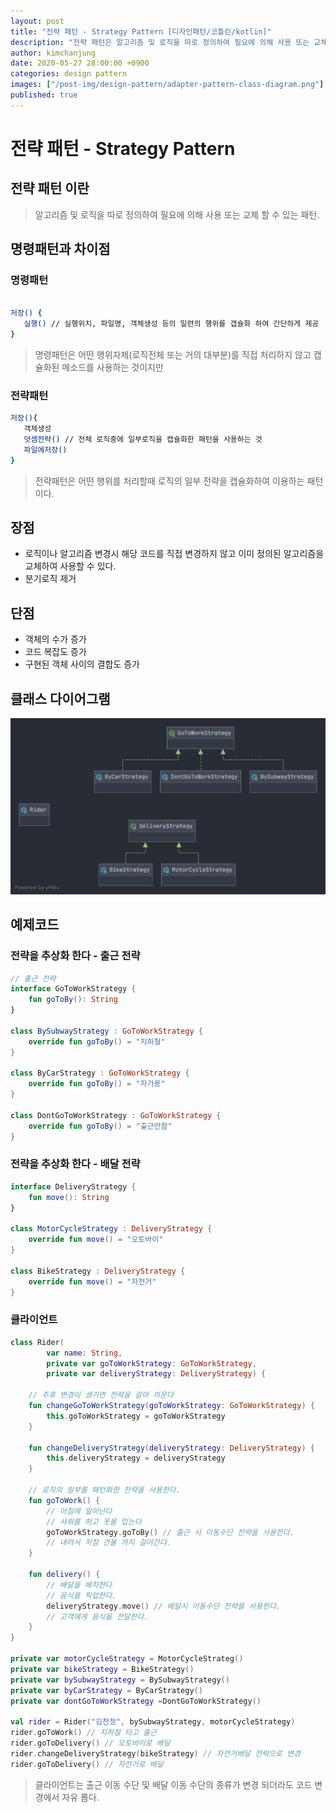 ```yaml
---
layout: post
title: "전략 패턴 - Strategy Pattern [디자인패턴/코틀린/kotlin]"
description: "전략 패턴은 알고리즘 및 로직을 따로 정의하여 필요에 의해 사용 또는 교체 할 수 있는 패턴"
author: kimchanjung
date: 2020-05-27 28:00:00 +0900
categories: design pattern
images: ["/post-img/design-pattern/adapter-pattern-class-diagram.png"]
published: true
---
```


# 전략 패턴 - Strategy Pattern

## 전략 패턴 이란
> 알고리즘 및 로직을 따로 정의하여 필요에 의해 사용 또는 교체 할 수 있는 패턴.

## 명령패턴과 차이점
### 명령패턴
 ```bash

 저장() {
    실행() // 실행위치, 파일명, 객체생성 등의 일련의 행위를 갭슐화 하여 간단하게 제공
 }
 ```
> 명령패턴은 어떤 행위자체(로직전체 또는 거의 대부분)를 직접 처리하지 않고 캡슐화된 메소드를 사용하는 것이지만  

### 전략패턴 
```bash
저장(){
   객체생성
   덧셈전략() // 전체 로직중에 일부로직을 캡슐화한 패턴을 사용하는 것 
   파일에저장()
}
 ```
 > 전략패턴은 어떤 행위를 처리할때 로직의 일부 전략을 캡슐화하여 이용하는 패턴이다.


## 장점
- 로직이나 알고리즘 변경시 해당 코드를 직접 변경하지 않고 이미 정의된 알고리즘을 교체하여 사용할 수 있다.
- 분기로직 제거

## 단점
- 객체의 수가 증가
- 코드 복잡도 증가
- 구현된 객체 사이의 결합도 증가


## 클래스 다이어그램
![class-diagram](/post-img/design-pattern/strategy-pattern-class-diagram.png)


## 예제코드

### 전략을 추상화 한다 - 출근 전략
```kotlin
// 출근 전략
interface GoToWorkStrategy {
    fun goToBy(): String
}

class BySubwayStrategy : GoToWorkStrategy {
    override fun goToBy() = "지하철"
}

class ByCarStrategy : GoToWorkStrategy {
    override fun goToBy() = "자가용"
}

class DontGoToWorkStrategy : GoToWorkStrategy {
    override fun goToBy() = "출근안함"
}
```
### 전략을 추상화 한다 - 배달 전략
```kotlin
interface DeliveryStrategy {
    fun move(): String
}

class MotorCycleStrategy : DeliveryStrategy {
    override fun move() = "오토바이"
}

class BikeStrategy : DeliveryStrategy {
    override fun move() = "자전거"
}
```

### 클라이언트
```kotlin
class Rider(
        var name: String,
        private var goToWorkStrategy: GoToWorkStrategy,
        private var deliveryStrategy: DeliveryStrategy) {

    // 추후 변경이 생기면 전략을 갈아 끼운다
    fun changeGoToWorkStrategy(goToWorkStrategy: GoToWorkStrategy) {
        this.goToWorkStrategy = goToWorkStrategy
    }

    fun changeDeliveryStrategy(deliveryStrategy: DeliveryStrategy) {
        this.deliveryStrategy = deliveryStrategy
    }

    // 로직의 일부를 패턴화한 전략을 사용한다.
    fun goToWork() {
        // 아침에 일어난다
        // 샤워를 하고 옷을 입는다 
        goToWorkStrategy.goToBy() // 출근 시 이동수단 전략을 사용한다.
        // 내려서 지점 건물 까지 걸어간다.
    }

    fun delivery() {
        // 배달을 배차한다
        // 음식을 픽업한다.
        deliveryStrategy.move() // 배달시 이동수단 전략을 사용한다.
        // 고객에게 음식을 전달한다.
    }
}

private var motorCycleStrategy = MotorCycleStrateg()
private var bikeStrategy = BikeStrategy()
private var bySubwayStrategy = BySubwayStrategy()
private var byCarStrategy = ByCarStrategy()
private var dontGoToWorkStrategy =DontGoToWorkStrategy()

val rider = Rider("김찬정", bySubwayStrategy, motorCycleStrategy)
rider.goToWork() // 지하철 타고 출근
rider.goToDelivery() // 오토바이로 배달
rider.changeDeliveryStrategy(bikeStrategy) // 자전거배달 전략으로 변경 
rider.goToDelivery() // 자전거로 배달 
```
> 클라이언트는 출근 이동 수단 및 배달 이동 수단의 종류가 변경 되더라도 코드 변경에서 자유 롭다.
